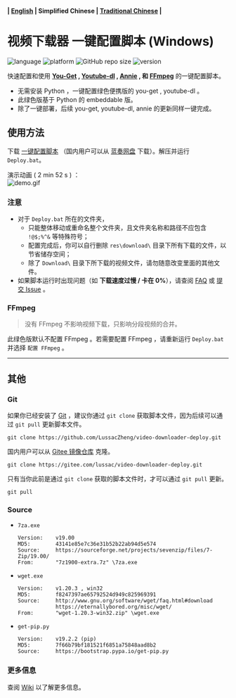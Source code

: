 **| [English](README_en.md) | Simplified Chinese | <a href="#" title="Corresponding documentation is temporarily unavailable.">Traditional Chinese</a> |**

# 视频下载器 一键配置脚本 (Windows)

![language](https://img.shields.io/badge/language-batchfile-c1f12e)
![platform](https://img.shields.io/badge/paltform-Windows_7/8/10;_32/64--bit-brightgreen)
![GitHub repo size](https://img.shields.io/github/repo-size/LussacZheng/video-downloader-deploy)
![version](https://img.shields.io/github/package-json/v/LussacZheng/video-downloader-deploy_info?color=important)

快速配置和使用 **[You-Get](https://github.com/soimort/you-get) , [Youtube-dl](https://github.com/ytdl-org/youtube-dl) , [Annie](https://github.com/iawia002/annie) , 和 [FFmpeg](https://ffmpeg.org)** 的一键配置脚本。
- 无需安装 Python ，一键配置绿色便携版的 you-get , youtube-dl 。
- 此绿色版基于 Python 的 embeddable 版。
- 除了一键部署，后续 you-get, youtube-dl, annie 的更新同样一键完成。

## 使用方法

下载 [一键配置脚本](https://github.com/LussacZheng/video-downloader-deploy/archive/master.zip) （国内用户可以从 [蓝奏网盘](https://www.lanzous.com/b926232/) 下载）。解压并运行 `Deploy.bat`。

演示动画 ( 2 min 52 s ) ：  
![demo.gif](https://s2.ax1x.com/2019/08/17/muTbIs.gif)

### 注意

- 对于 `Deploy.bat` 所在的文件夹，
   - 只能整体移动或重命名整个文件夹，且文件夹名称和路径不应包含 `!@$;%^&` 等特殊符号；
   - 配置完成后，你可以自行删除 `res\download\` 目录下所有下载的文件，以节省储存空间；
   - 除了 `Download\` 目录下所下载的视频文件，请勿随意改变里面的其他文件。
- 如果脚本运行时出现问题（如 **下载速度过慢 / 卡在 0%**），请查阅 [FAQ](https://github.com/LussacZheng/video-downloader-deploy/wiki/FAQ) 或 [提交 Issue](https://github.com/LussacZheng/video-downloader-deploy/issues) 。

### FFmpeg

> 没有 FFmpeg 不影响视频下载，只影响分段视频的合并。

此绿色版默认不配置 FFmpeg 。若需要配置 FFmpeg ，请重新运行 `Deploy.bat` 并选择 `配置 FFmpeg` 。

---

## 其他

### Git

如果你已经安装了 [Git](https://git-scm.com/) ，建议你通过 `git clone` 获取脚本文件，因为后续可以通过 `git pull` 更新脚本文件。

```shell
git clone https://github.com/LussacZheng/video-downloader-deploy.git
```

国内用户可以从 [Gitee 镜像仓库](https://gitee.com/lussac/video-downloader-deploy) 克隆。

```shell
git clone https://gitee.com/lussac/video-downloader-deploy.git
```

只有当你此前是通过 `git clone` 获取的脚本文件时，才可以通过 `git pull` 更新。

```shell
git pull
```

### Source

- `7za.exe`
  ```
  Version:    v19.00
  MD5:        43141e85e7c36e31b52b22ab94d5e574
  Source:     https://sourceforge.net/projects/sevenzip/files/7-Zip/19.00/
  From:       "7z1900-extra.7z" \7za.exe
  ```

- `wget.exe`
  ```
  Version:    v1.20.3 , win32
  MD5:        f8247397ae65792524d949c825969391
  Source:     http://www.gnu.org/software/wget/faq.html#download
              https://eternallybored.org/misc/wget/
  From:       "wget-1.20.3-win32.zip" \wget.exe
  ```

- `get-pip.py`
  ```
  Version:    v19.2.2 (pip)
  MD5:        7f66b79bf181521f6851a75848aad8b2
  Source:     https://bootstrap.pypa.io/get-pip.py
  ```

### 更多信息

查阅 [Wiki](https://github.com/LussacZheng/video-downloader-deploy/wiki) 以了解更多信息。
